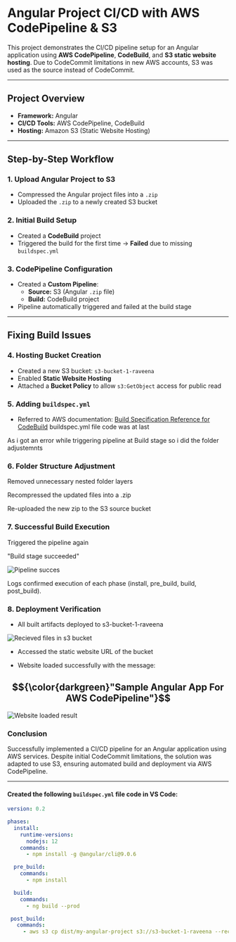 #  Angular Project CI/CD with AWS CodePipeline & S3

This project demonstrates the CI/CD pipeline setup for an Angular application using **AWS CodePipeline**, **CodeBuild**, and **S3 static website hosting**. Due to CodeCommit limitations in new AWS accounts, S3 was used as the source instead of CodeCommit.

---

## Project Overview

- **Framework:** Angular
- **CI/CD Tools:** AWS CodePipeline, CodeBuild
- **Hosting:** Amazon S3 (Static Website Hosting)

---

## Step-by-Step Workflow

### 1. Upload Angular Project to S3

- Compressed the Angular project files into a `.zip`
- Uploaded the `.zip` to a newly created S3 bucket

### 2. Initial Build Setup

- Created a **CodeBuild** project
- Triggered the build for the first time → **Failed** due to missing `buildspec.yml`

### 3. CodePipeline Configuration

- Created a **Custom Pipeline**:
  - **Source:** S3 (Angular `.zip` file)
  - **Build:** CodeBuild project
- Pipeline automatically triggered and failed at the build stage

---

##  Fixing Build Issues

### 4. Hosting Bucket Creation

- Created a new S3 bucket: `s3-bucket-1-raveena`
- Enabled **Static Website Hosting**
- Attached a **Bucket Policy** to allow `s3:GetObject` access for public read

### 5. Adding `buildspec.yml`

- Referred to AWS documentation: [Build Specification Reference for CodeBuild](https://docs.aws.amazon.com/codebuild/latest/userguide/build-spec-ref.html)
buildspec.yml file code was at last

 As i got an error while triggering pipeline at Build stage so i did the folder adjustemnts
 
### 6. Folder Structure Adjustment
Removed unnecessary nested folder layers

Recompressed the updated files into a .zip

Re-uploaded the new zip to the S3 source bucket

### 7. Successful Build Execution
Triggered the pipeline again

"Build stage succeeded"

![Pipeline succes ](https://github.com/user-attachments/assets/f42a8b7c-a7a7-4de0-8f85-e6d08f2bd2c3)


Logs confirmed execution of each phase (install, pre_build, build, post_build).

### 8. Deployment Verification
* All built artifacts deployed to s3-bucket-1-raveena

![Recieved files in s3 bucket](https://github.com/user-attachments/assets/75cb4cdf-01ea-48ce-bfea-f0701ab86855)


* Accessed the static website URL of the bucket

* Website loaded successfully with the message:

## $${\color{darkgreen}"Sample  Angular App For AWS CodePipeline"}$$



![Website loaded result](https://github.com/user-attachments/assets/8637ff0f-c9a9-4ee7-80e7-8a413afe810f)


### Conclusion
Successfully implemented a CI/CD pipeline for an Angular application using AWS services. Despite initial CodeCommit limitations, the solution was adapted to use S3, ensuring automated build and deployment via AWS CodePipeline.

---
#### Created the following `buildspec.yml` file code in VS Code:

```yaml
version: 0.2

phases:
  install:
    runtime-versions:
      nodejs: 12
    commands:
      - npm install -g @angular/cli@9.0.6

  pre_build:
    commands:
      - npm install

  build:
    commands:
      - ng build --prod

 post_build:
   commands:
     - aws s3 cp dist/my-angular-project s3://s3-bucket-1-raveena --recursive
